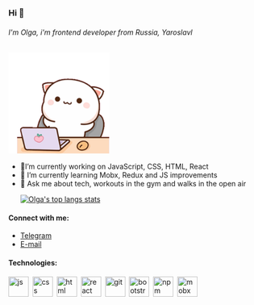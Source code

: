 ### Hi 👋

###### I'm Olga, i'm frontend developer from Russia, Yaroslavl

<p align="justify">
   <img
      width="200"
      src="image/peach-goma.gif"
      alt="cat-developer"
    />
</p>

- 🔭I’m currently working on JavaScript, CSS, HTML, React
- 🌱 I’m currently learning Mobx, Redux and JS improvements
- 💬 Ask me about tech, workouts in the gym and walks in the open air
  <p align="justify">
     <a href="https://github.com/OlgaLosikova/OlgaLosikova/">
    <img
      height="150"
      src="https://github-readme-stats.vercel.app/api/top-langs/?username=OlgaLosikova&layout=compact&langs_count=6"
      alt="Olga's top langs stats"
    />
  </a>  
</p>

#### Connect with me:

- [Telegram](https://t.me/snailINtime)
- [E-mail](techtigra@gmail.com)

#### Technologies:

<img src="https://cdn.jsdelivr.net/gh/devicons/devicon@latest/icons/javascript/javascript-original.svg" title="js" width="40" height="40"/>&nbsp;
<img src="https://cdn.jsdelivr.net/gh/devicons/devicon@latest/icons/css3/css3-original.svg" title="css" width="40" height="40"/>&nbsp;
<img src="https://cdn.jsdelivr.net/gh/devicons/devicon@latest/icons/html5/html5-plain-wordmark.svg" title="html" width="40" height="40"/>&nbsp;
<img src="https://cdn.jsdelivr.net/gh/devicons/devicon@latest/icons/react/react-original.svg" title="react" width="40" height="40"/>&nbsp;
<img src="https://cdn.jsdelivr.net/gh/devicons/devicon@latest/icons/git/git-original.svg" title="git" width="40" height="40"/>&nbsp;
<img src="https://cdn.jsdelivr.net/gh/devicons/devicon@latest/icons/bootstrap/bootstrap-original.svg" title="bootstrap" width="40" height="40"/>&nbsp;
<img src="https://cdn.jsdelivr.net/gh/devicons/devicon@latest/icons/npm/npm-original-wordmark.svg" title="npm" width="40" height="40"/>&nbsp;
<img src="https://cdn.jsdelivr.net/gh/devicons/devicon@latest/icons/mobx/mobx-original.svg" title="mobx" width="40" height="40"/>&nbsp;

